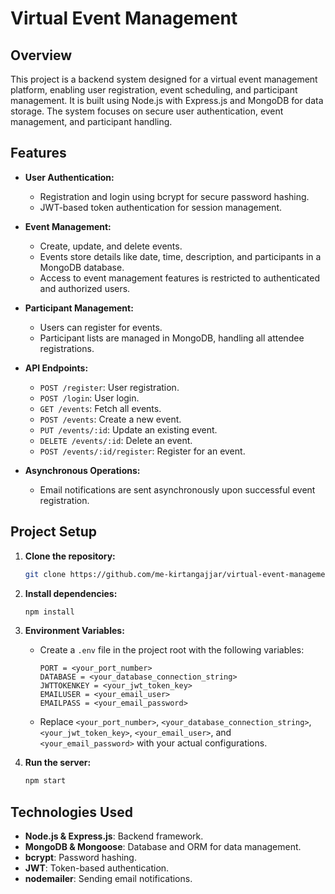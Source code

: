 
# Virtual Event Management

## Overview

This project is a backend system designed for a virtual event management platform, enabling user registration, event scheduling, and participant management. It is built using Node.js with Express.js and MongoDB for data storage. The system focuses on secure user authentication, event management, and participant handling.

## Features

- **User Authentication:**
  - Registration and login using bcrypt for secure password hashing.
  - JWT-based token authentication for session management.
  
- **Event Management:**
  - Create, update, and delete events.
  - Events store details like date, time, description, and participants in a MongoDB database.
  - Access to event management features is restricted to authenticated and authorized users.

- **Participant Management:**
  - Users can register for events.
  - Participant lists are managed in MongoDB, handling all attendee registrations.

- **API Endpoints:**
  - `POST /register`: User registration.
  - `POST /login`: User login.
  - `GET /events`: Fetch all events.
  - `POST /events`: Create a new event.
  - `PUT /events/:id`: Update an existing event.
  - `DELETE /events/:id`: Delete an event.
  - `POST /events/:id/register`: Register for an event.

- **Asynchronous Operations:**
  - Email notifications are sent asynchronously upon successful event registration.

## Project Setup

1. **Clone the repository:**
   ```bash
   git clone https://github.com/me-kirtangajjar/virtual-event-management
   ```
   
2. **Install dependencies:**
   ```bash
   npm install
   ```

3. **Environment Variables:**
   - Create a `.env` file in the project root with the following variables:
     ```plaintext
     PORT = <your_port_number>
     DATABASE = <your_database_connection_string>
     JWTTOKENKEY = <your_jwt_token_key>
     EMAILUSER = <your_email_user>
     EMAILPASS = <your_email_password>
     ```
   - Replace `<your_port_number>`, `<your_database_connection_string>`, `<your_jwt_token_key>`, `<your_email_user>`, and `<your_email_password>` with your actual configurations.

4. **Run the server:**
   ```bash
   npm start
   ```

## Technologies Used

- **Node.js & Express.js**: Backend framework.
- **MongoDB & Mongoose**: Database and ORM for data management.
- **bcrypt**: Password hashing.
- **JWT**: Token-based authentication.
- **nodemailer**: Sending email notifications.
